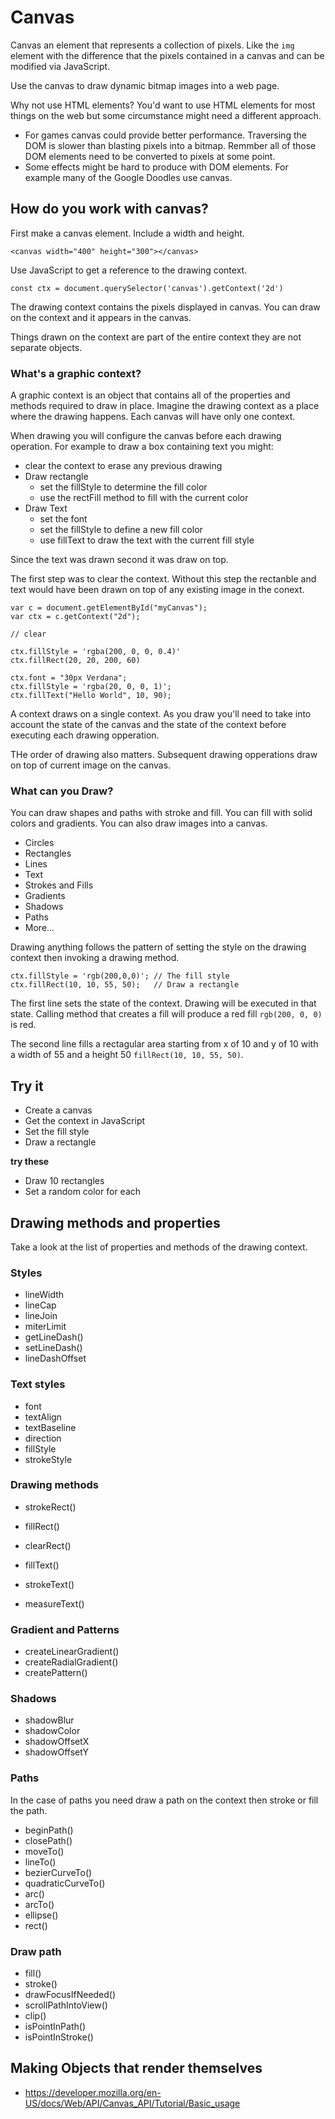 # Canvas 

Canvas an element that represents a collection of pixels. 
Like the `img` element with the difference that the pixels 
contained in a canvas and can be modified via JavaScript. 

Use the canvas to draw dynamic bitmap images into a web page. 

Why not use HTML elements? You'd want to use HTML elements for
most things on the web but some circumstance might need a 
different approach. 

- For games canvas could provide better performance. Traversing 
the DOM is slower than blasting pixels into a bitmap. 
Remmber all of those DOM elements need to be converted to pixels
at some point. 
- Some effects might be hard to produce with DOM elements. For 
example many of the Google Doodles use canvas. 

## How do you work with canvas?

First make a canvas element. Include a width and height.

`<canvas width="400" height="300"></canvas>`

Use JavaScript to get a reference to the drawing context. 

`const ctx = document.querySelector('canvas').getContext('2d')`

The drawing context contains the pixels displayed in canvas. 
You can draw on the context and it appears in the canvas. 

Things drawn on the context are part of the entire context 
they are not separate objects. 

### What's a graphic context?

A graphic context is an object that contains all of the 
properties and methods required to draw in place. Imagine 
the drawing context as a place where the drawing happens. 
Each canvas will have only one context. 

When drawing you will configure the canvas before each 
drawing operation. For example to draw a box containing 
text you might: 

- clear the context to erase any previous drawing
- Draw rectangle 
  - set the fillStyle to determine the fill color 
  - use the rectFill method to fill with the current color
- Draw Text
  - set the font 
  - set the fillStyle to define a new fill color
  - use fillText to draw the text with the current fill style

Since the text was drawn second it was draw on top. 

The first step was to clear the context. Without this step
the rectanble and text would have been drawn on top of any
existing image in the conext. 

```
var c = document.getElementById("myCanvas");
var ctx = c.getContext("2d");

// clear

ctx.fillStyle = 'rgba(200, 0, 0, 0.4)'
ctx.fillRect(20, 20, 200, 60)

ctx.font = "30px Verdana";
ctx.fillStyle = 'rgba(20, 0, 0, 1)';
ctx.fillText("Hello World", 10, 90);
```

A context draws on a single context. As you draw you'll need
to take into account the state of the canvas and the state of 
the context before executing each drawing opperation. 

THe order of drawing also matters. Subsequent drawing
opperations draw on top of current image on the canvas. 

### What can you Draw?

You can draw shapes and paths with stroke and fill. You can 
fill with solid colors and gradients. You can also draw 
images into a canvas. 

- Circles
- Rectangles 
- Lines
- Text
- Strokes and Fills
- Gradients
- Shadows
- Paths 
- More...

Drawing anything follows the pattern of setting the style 
on the drawing context then invoking a drawing method. 

```
ctx.fillStyle = 'rgb(200,0,0)'; // The fill style
ctx.fillRect(10, 10, 55, 50);   // Draw a rectangle 
```

The first line sets the state of the context. Drawing 
will be executed in that state. Calling method that creates 
a fill will produce a red fill `rgb(200, 0, 0)` is red.

The second line fills a rectagular area starting from x of 10
and y of 10 with a width of 55 and a height 50 
`fillRect(10, 10, 55, 50)`.

## Try it

- Create a canvas
- Get the context in JavaScript
- Set the fill style 
- Draw a rectangle

**try these**

- Draw 10 rectangles 
- Set a random color for each

## Drawing methods and properties

Take a look at the list of properties and methods 
of the drawing context. 

### Styles 

- lineWidth
- lineCap
- lineJoin
- miterLimit
- getLineDash()
- setLineDash()
- lineDashOffset

### Text styles 

- font
- textAlign
- textBaseline
- direction
- fillStyle
- strokeStyle

### Drawing methods 

- strokeRect()
- fillRect()
- clearRect()

- fillText()
- strokeText()
- measureText()

### Gradient and Patterns 

- createLinearGradient()
- createRadialGradient()
- createPattern()

### Shadows

- shadowBlur
- shadowColor
- shadowOffsetX
- shadowOffsetY

### Paths 

In the case of paths you need draw a path on the context 
then stroke or fill the path. 

- beginPath()
- closePath()
- moveTo()
- lineTo()
- bezierCurveTo()
- quadraticCurveTo()
- arc()
- arcTo()
- ellipse()
- rect()

### Draw path

- fill()
- stroke()
- drawFocusIfNeeded()
- scrollPathIntoView()
- clip()
- isPointInPath()
- isPointInStroke()

## Making Objects that render themselves



- https://developer.mozilla.org/en-US/docs/Web/API/Canvas_API/Tutorial/Basic_usage


